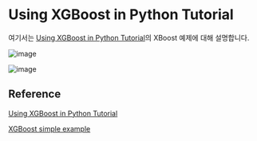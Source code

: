 # Using XGBoost in Python Tutorial

여기서는 [Using XGBoost in Python Tutorial](https://www.datacamp.com/tutorial/xgboost-in-python)의 XBoost 예제에 대해 설명합니다. 


![image](https://user-images.githubusercontent.com/52392004/188337149-489000d3-bb98-4c91-8425-28439b25b738.png)



![image](https://user-images.githubusercontent.com/52392004/188337159-1afe6879-763e-43d3-b359-e0579d57d210.png)


## Reference 

[Using XGBoost in Python Tutorial](https://www.datacamp.com/tutorial/xgboost-in-python)

[XGBoost simple example](https://github.com/aws-samples/aws-ai-ml-workshop-kr/blob/master/sagemaker/xgboost/warmingup1.xgboost_simple.ipynb)
